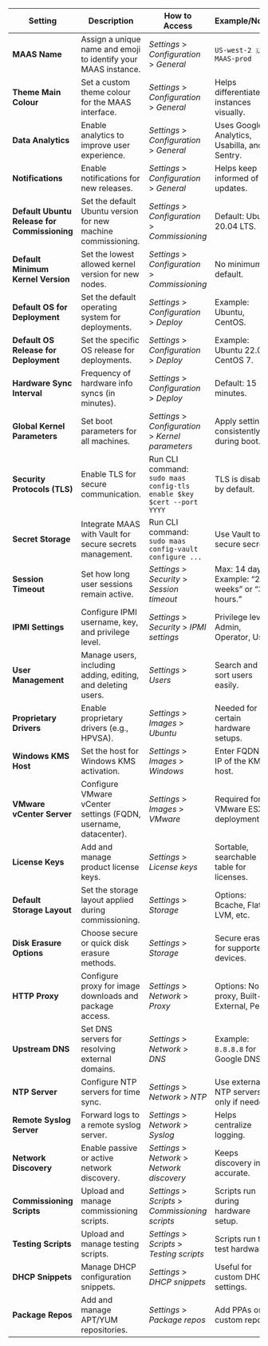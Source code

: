 | **Setting**                              | **Description**                                                                 | **How to Access**                                                                                         | **Example/Notes**                                                                                         |
|------------------------------------------|---------------------------------------------------------------------------------|----------------------------------------------------------------------------------------------------------|----------------------------------------------------------------------------------------------------------|
| **MAAS Name**                           | Assign a unique name and emoji to identify your MAAS instance.                 | *Settings* > *Configuration* > *General*                                                                | `US-west-2 🇺🇸 MAAS-prod`                                                                                |
| **Theme Main Colour**                   | Set a custom theme colour for the MAAS interface.                              | *Settings* > *Configuration* > *General*                                                                | Helps differentiate instances visually.                                                                  |
| **Data Analytics**                      | Enable analytics to improve user experience.                                   | *Settings* > *Configuration* > *General*                                                                | Uses Google Analytics, Usabilla, and Sentry.                                                            |
| **Notifications**                       | Enable notifications for new releases.                                         | *Settings* > *Configuration* > *General*                                                                | Helps keep you informed of updates.                                                                      |
| **Default Ubuntu Release for Commissioning** | Set the default Ubuntu version for new machine commissioning.                | *Settings* > *Configuration* > *Commissioning*                                                          | Default: Ubuntu 20.04 LTS.                                                                               |
| **Default Minimum Kernel Version**      | Set the lowest allowed kernel version for new nodes.                           | *Settings* > *Configuration* > *Commissioning*                                                          | No minimum by default.                                                                                   |
| **Default OS for Deployment**           | Set the default operating system for deployments.                              | *Settings* > *Configuration* > *Deploy*                                                                 | Example: Ubuntu, CentOS.                                                                                 |
| **Default OS Release for Deployment**   | Set the specific OS release for deployments.                                   | *Settings* > *Configuration* > *Deploy*                                                                 | Example: Ubuntu 22.04, CentOS 7.                                                                         |
| **Hardware Sync Interval**              | Frequency of hardware info syncs (in minutes).                                 | *Settings* > *Configuration* > *Deploy*                                                                 | Default: 15 minutes.                                                                                     |
| **Global Kernel Parameters**            | Set boot parameters for all machines.                                          | *Settings* > *Configuration* > *Kernel parameters*                                                      | Apply settings consistently during boot.                                                                 |
| **Security Protocols (TLS)**            | Enable TLS for secure communication.                                           | Run CLI command: `sudo maas config-tls enable $key $cert --port YYYY`                                   | TLS is disabled by default.                                                                              |
| **Secret Storage**                      | Integrate MAAS with Vault for secure secrets management.                       | Run CLI command: `sudo maas config-vault configure ...`                                                 | Use Vault to secure secrets.                                                                             |
| **Session Timeout**                     | Set how long user sessions remain active.                                      | *Settings* > *Security* > *Session timeout*                                                             | Max: 14 days. Example: “2 weeks” or “336 hours.”                                                        |
| **IPMI Settings**                       | Configure IPMI username, key, and privilege level.                             | *Settings* > *Security* > *IPMI settings*                                                               | Privilege levels: Admin, Operator, User.                                                                |
| **User Management**                     | Manage users, including adding, editing, and deleting users.                   | *Settings* > *Users*                                                                                    | Search and sort users easily.                                                                            |
| **Proprietary Drivers**                 | Enable proprietary drivers (e.g., HPVSA).                                      | *Settings* > *Images* > *Ubuntu*                                                                        | Needed for certain hardware setups.                                                                      |
| **Windows KMS Host**                    | Set the host for Windows KMS activation.                                       | *Settings* > *Images* > *Windows*                                                                       | Enter FQDN or IP of the KMS host.                                                                        |
| **VMware vCenter Server**               | Configure VMware vCenter settings (FQDN, username, datacenter).                | *Settings* > *Images* > *VMware*                                                                        | Required for VMware ESXi deployments.                                                                    |
| **License Keys**                        | Add and manage product license keys.                                           | *Settings* > *License keys*                                                                             | Sortable, searchable table for licenses.                                                                |
| **Default Storage Layout**              | Set the storage layout applied during commissioning.                           | *Settings* > *Storage*                                                                                  | Options: Bcache, Flat, LVM, etc.                                                                         |
| **Disk Erasure Options**                | Choose secure or quick disk erasure methods.                                   | *Settings* > *Storage*                                                                                  | Secure erase for supported devices.                                                                      |
| **HTTP Proxy**                          | Configure proxy for image downloads and package access.                        | *Settings* > *Network* > *Proxy*                                                                        | Options: No proxy, Built-in, External, Peer.                                                            |
| **Upstream DNS**                        | Set DNS servers for resolving external domains.                                | *Settings* > *Network* > *DNS*                                                                          | Example: `8.8.8.8` for Google DNS.                                                                       |
| **NTP Server**                          | Configure NTP servers for time sync.                                           | *Settings* > *Network* > *NTP*                                                                          | Use external NTP servers only if needed.                                                                |
| **Remote Syslog Server**                | Forward logs to a remote syslog server.                                        | *Settings* > *Network* > *Syslog*                                                                       | Helps centralize logging.                                                                                |
| **Network Discovery**                   | Enable passive or active network discovery.                                    | *Settings* > *Network* > *Network discovery*                                                           | Keeps discovery info accurate.                                                                           |
| **Commissioning Scripts**               | Upload and manage commissioning scripts.                                       | *Settings* > *Scripts* > *Commissioning scripts*                                                       | Scripts run during hardware setup.                                                                       |
| **Testing Scripts**                     | Upload and manage testing scripts.                                             | *Settings* > *Scripts* > *Testing scripts*                                                             | Scripts run to test hardware.                                                                            |
| **DHCP Snippets**                       | Manage DHCP configuration snippets.                                            | *Settings* > *DHCP snippets*                                                                            | Useful for custom DHCP settings.                                                                         |
| **Package Repos**                       | Add and manage APT/YUM repositories.                                           | *Settings* > *Package repos*                                                                            | Add PPAs or custom repos.                                                                                |
